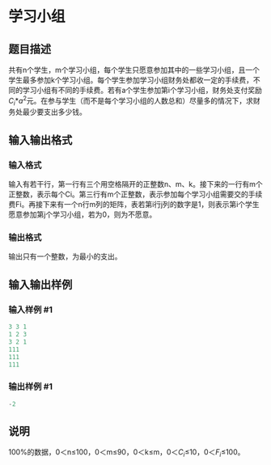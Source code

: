 # 学习小组

## 题目描述

共有n个学生，m个学习小组，每个学生只愿意参加其中的一些学习小组，且一个学生最多参加k个学习小组。每个学生参加学习小组财务处都收一定的手续费，不同的学习小组有不同的手续费。若有a个学生参加第i个学习小组，财务处支付奖励$C_i$*$a^2$元。在参与学生（而不是每个学习小组的人数总和）尽量多的情况下，求财务处最少要支出多少钱。

## 输入输出格式

### 输入格式

输入有若干行，第一行有三个用空格隔开的正整数n、m、k。接下来的一行有m个正整数，表示每个Ci。第三行有m个正整数，表示参加每个学习小组需要交的手续费Fi。再接下来有一个n行m列的矩阵，表若第i行j列的数字是1，则表示第i个学生愿意参加第j个学习小组，若为0，则为不愿意。

### 输出格式

输出只有一个整数，为最小的支出。

## 输入输出样例

### 输入样例 #1

```cpp
3 3 1
1 2 3
3 2 1
111
111
111
```


### 输出样例 #1

```cpp
-2
```


## 说明

100%的数据，0＜n≤100，0＜m≤90，0＜k≤m，0＜$C_i$≤10，0＜$F_i$≤100。

